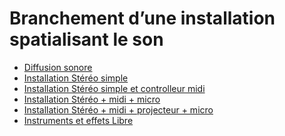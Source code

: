 <!-- %: BLOC2_SAVOIR1  -->
# Branchement d’une installation spatialisant le son
<!-- %; -->

<!-- start-replace-subnav -->
* [Diffusion sonore ](/03-savoirs/02/01/00-base/)
* [Installation Stéréo simple](/03-savoirs/02/01/01-stereo/)
* [Installation Stéréo simple et controlleur midi](/03-savoirs/02/01/02-stereo-midi/)
* [Installation Stéréo + midi + micro](/03-savoirs/02/01/03-stereo-micro-midi/)
* [Installation Stéréo + midi + projecteur + micro](/03-savoirs/02/01/04-stereo-midi-projo/)
* [Instruments et effets Libre](/03-savoirs/02/01/99-audiofx/)
<!-- end-replace-subnav -->